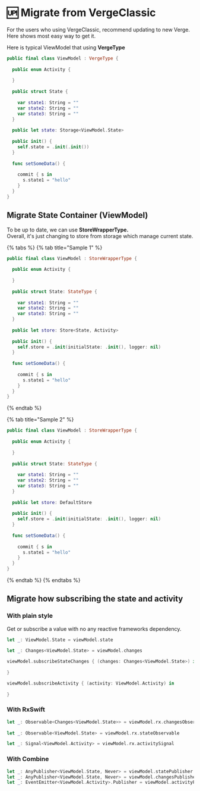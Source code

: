 # 🆙 Migrate from VergeClassic

For the users who using VergeClassic, recommend updating to new Verge.  
Here shows most easy way to get it.

Here is typical ViewModel that using **VergeType**

```swift
public final class ViewModel : VergeType {
  
  public enum Activity {
    
  }
  
  public struct State {
    
    var state1: String = ""
    var state2: String = ""
    var state3: String = ""
  }
  
  public let state: Storage<ViewModel.State>
  
  public init() {
    self.state = .init(.init())
  }
  
  func setSomeData() {
    
    commit { s in
      s.state1 = "hello"
    }
  }
}
```

## Migrate State Container \(ViewModel\)

To be up to date, we can use **StoreWrapperType.**  
Overall, it's just changing to store from storage which manage current state.

{% tabs %}
{% tab title="Sample 1" %}
```swift
public final class ViewModel : StoreWrapperType {
              
  public enum Activity {
    
  }
  
  public struct State: StateType {
    
    var state1: String = ""
    var state2: String = ""
    var state3: String = ""
  }
  
  public let store: Store<State, Activity>
  
  public init() {
    self.store = .init(initialState: .init(), logger: nil)
  }
  
  func setSomeData() {
    
    commit { s in
      s.state1 = "hello"
    }
  }
}
```
{% endtab %}

{% tab title="Sample 2" %}
```swift
public final class ViewModel : StoreWrapperType {
  
  public enum Activity {
    
  }
  
  public struct State: StateType {
    
    var state1: String = ""
    var state2: String = ""
    var state3: String = ""
  }
  
  public let store: DefaultStore
  
  public init() {
    self.store = .init(initialState: .init(), logger: nil)
  }
  
  func setSomeData() {
    
    commit { s in
      s.state1 = "hello"
    }
  }
}

```
{% endtab %}
{% endtabs %}

## Migrate how subscribing the state and activity

### With plain style

Get or subscribe a value with no any reactive frameworks dependency.

```swift
let _: ViewModel.State = viewModel.state
          
let _: Changes<ViewModel.State> = viewModel.changes

viewModel.subscribeStateChanges { (changes: Changes<ViewModel.State>) in
  
}

viewModel.subscribeActivity { (activity: ViewModel.Activity) in
  
}
```

### With RxSwift

```swift
let _: Observable<Changes<ViewModel.State>> = viewModel.rx.changesObservable
    
let _: Observable<ViewModel.State> = viewModel.rx.stateObservable

let _: Signal<ViewModel.Activity> = viewModel.rx.activitySignal
```

### With Combine

```swift
let _: AnyPublisher<ViewModel.State, Never> = viewModel.statePublisher
let _: AnyPublisher<ViewModel.State, Never> = viewModel.changesPublisher
let _: EventEmitter<ViewModel.Activity>.Publisher = viewModel.activityPublisher
```

